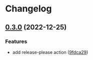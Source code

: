 # Changelog

## [0.3.0](https://github.com/Fred-Vatin/never-be-lost/compare/v0.2.0...v0.3.0) (2022-12-25)

### Features

- add release-please action ([9fdca29](https://github.com/Fred-Vatin/never-be-lost/commit/9fdca2982130faf072ff57fb46c4b4d576b13548))
